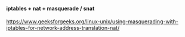 #### iptables + nat + masquerade / snat
https://www.geeksforgeeks.org/linux-unix/using-masquerading-with-iptables-for-network-address-translation-nat/